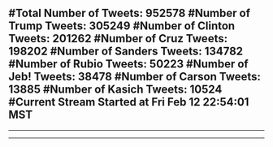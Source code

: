#Total Number of Tweets: 952578 
#Number of Trump Tweets: 305249
#Number of Clinton Tweets: 201262
#Number of Cruz Tweets: 198202
#Number of Sanders Tweets: 134782
#Number of Rubio Tweets: 50223
#Number of Jeb! Tweets: 38478
#Number of Carson Tweets: 13885
#Number of Kasich Tweets: 10524
#Current Stream Started at Fri Feb 12 22:54:01 MST
---
---
---
